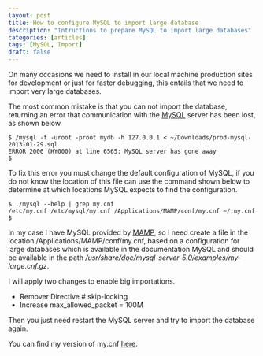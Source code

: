 ```yaml
---
layout: post
title: How to configure MySQL to import large database
description: "Intructions to prepare MySQL to import large databases"
categories: [articles]
tags: [MySQL, Import]
draft: false
---
```


On many occasions we need to install in our local machine production sites for development or just for faster debugging, this entails that we need to import very large databases.

The most common mistake is that you can not import the database, returning an error that communication with the <a target="_blank" href="http://www.mysql.com/">MySQL</a> server has been lost, as shown below.

```
$ /mysql -f -uroot -proot mydb -h 127.0.0.1 < ~/Downloads/prod-mysql-2013-01-29.sql
ERROR 2006 (HY000) at line 6565: MySQL server has gone away
$
```

To fix this error you must change the default configuration of MySQL, if you do not know the location of this file can use the command shown below to determine at which locations MySQL expects to find the configuration.

```
$ ./mysql --help | grep my.cnf
/etc/my.cnf /etc/mysql/my.cnf /Applications/MAMP/conf/my.cnf ~/.my.cnf
$
```

In my case I have MySQL provided by <a target="_blank" href="http://www.mamp.info">MAMP</a>, so I need create a file in the location /Applications/MAMP/conf/my.cnf, based on a configuration for large databases which is available in the documentation MySQL and should be available in the path */usr/share/doc/mysql-server-5.0/examples/my-large.cnf.gz*.

I will apply two changes to enable big importations.

* Remover Directive # skip-locking
* Increase max_allowed_packet = 100M

Then you just need restart the MySQL server and try to import the database again.

You can find my version of my.cnf <a target="_blank" href="{{ site.url }}/assets/attaches/my.cnf.txt">here</a>.
